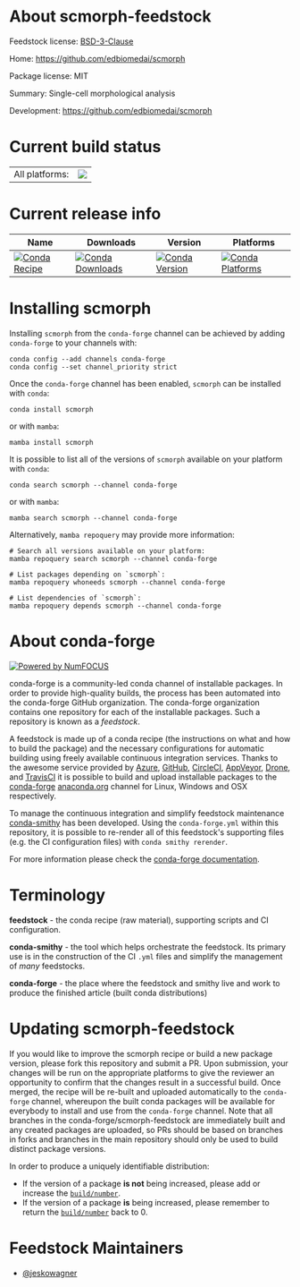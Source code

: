 About scmorph-feedstock
=======================

Feedstock license: [BSD-3-Clause](https://github.com/conda-forge/scmorph-feedstock/blob/main/LICENSE.txt)

Home: https://github.com/edbiomedai/scmorph

Package license: MIT

Summary: Single-cell morphological analysis

Development: https://github.com/edbiomedai/scmorph

Current build status
====================


<table><tr><td>All platforms:</td>
    <td>
      <a href="https://dev.azure.com/conda-forge/feedstock-builds/_build/latest?definitionId=17290&branchName=main">
        <img src="https://dev.azure.com/conda-forge/feedstock-builds/_apis/build/status/scmorph-feedstock?branchName=main">
      </a>
    </td>
  </tr>
</table>

Current release info
====================

| Name | Downloads | Version | Platforms |
| --- | --- | --- | --- |
| [![Conda Recipe](https://img.shields.io/badge/recipe-scmorph-green.svg)](https://anaconda.org/conda-forge/scmorph) | [![Conda Downloads](https://img.shields.io/conda/dn/conda-forge/scmorph.svg)](https://anaconda.org/conda-forge/scmorph) | [![Conda Version](https://img.shields.io/conda/vn/conda-forge/scmorph.svg)](https://anaconda.org/conda-forge/scmorph) | [![Conda Platforms](https://img.shields.io/conda/pn/conda-forge/scmorph.svg)](https://anaconda.org/conda-forge/scmorph) |

Installing scmorph
==================

Installing `scmorph` from the `conda-forge` channel can be achieved by adding `conda-forge` to your channels with:

```
conda config --add channels conda-forge
conda config --set channel_priority strict
```

Once the `conda-forge` channel has been enabled, `scmorph` can be installed with `conda`:

```
conda install scmorph
```

or with `mamba`:

```
mamba install scmorph
```

It is possible to list all of the versions of `scmorph` available on your platform with `conda`:

```
conda search scmorph --channel conda-forge
```

or with `mamba`:

```
mamba search scmorph --channel conda-forge
```

Alternatively, `mamba repoquery` may provide more information:

```
# Search all versions available on your platform:
mamba repoquery search scmorph --channel conda-forge

# List packages depending on `scmorph`:
mamba repoquery whoneeds scmorph --channel conda-forge

# List dependencies of `scmorph`:
mamba repoquery depends scmorph --channel conda-forge
```


About conda-forge
=================

[![Powered by
NumFOCUS](https://img.shields.io/badge/powered%20by-NumFOCUS-orange.svg?style=flat&colorA=E1523D&colorB=007D8A)](https://numfocus.org)

conda-forge is a community-led conda channel of installable packages.
In order to provide high-quality builds, the process has been automated into the
conda-forge GitHub organization. The conda-forge organization contains one repository
for each of the installable packages. Such a repository is known as a *feedstock*.

A feedstock is made up of a conda recipe (the instructions on what and how to build
the package) and the necessary configurations for automatic building using freely
available continuous integration services. Thanks to the awesome service provided by
[Azure](https://azure.microsoft.com/en-us/services/devops/), [GitHub](https://github.com/),
[CircleCI](https://circleci.com/), [AppVeyor](https://www.appveyor.com/),
[Drone](https://cloud.drone.io/welcome), and [TravisCI](https://travis-ci.com/)
it is possible to build and upload installable packages to the
[conda-forge](https://anaconda.org/conda-forge) [anaconda.org](https://anaconda.org/)
channel for Linux, Windows and OSX respectively.

To manage the continuous integration and simplify feedstock maintenance
[conda-smithy](https://github.com/conda-forge/conda-smithy) has been developed.
Using the ``conda-forge.yml`` within this repository, it is possible to re-render all of
this feedstock's supporting files (e.g. the CI configuration files) with ``conda smithy rerender``.

For more information please check the [conda-forge documentation](https://conda-forge.org/docs/).

Terminology
===========

**feedstock** - the conda recipe (raw material), supporting scripts and CI configuration.

**conda-smithy** - the tool which helps orchestrate the feedstock.
                   Its primary use is in the construction of the CI ``.yml`` files
                   and simplify the management of *many* feedstocks.

**conda-forge** - the place where the feedstock and smithy live and work to
                  produce the finished article (built conda distributions)


Updating scmorph-feedstock
==========================

If you would like to improve the scmorph recipe or build a new
package version, please fork this repository and submit a PR. Upon submission,
your changes will be run on the appropriate platforms to give the reviewer an
opportunity to confirm that the changes result in a successful build. Once
merged, the recipe will be re-built and uploaded automatically to the
`conda-forge` channel, whereupon the built conda packages will be available for
everybody to install and use from the `conda-forge` channel.
Note that all branches in the conda-forge/scmorph-feedstock are
immediately built and any created packages are uploaded, so PRs should be based
on branches in forks and branches in the main repository should only be used to
build distinct package versions.

In order to produce a uniquely identifiable distribution:
 * If the version of a package **is not** being increased, please add or increase
   the [``build/number``](https://docs.conda.io/projects/conda-build/en/latest/resources/define-metadata.html#build-number-and-string).
 * If the version of a package **is** being increased, please remember to return
   the [``build/number``](https://docs.conda.io/projects/conda-build/en/latest/resources/define-metadata.html#build-number-and-string)
   back to 0.

Feedstock Maintainers
=====================

* [@jeskowagner](https://github.com/jeskowagner/)

